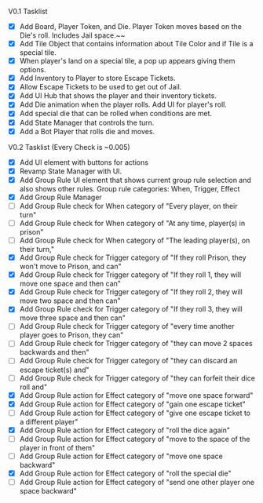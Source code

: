 V0.1 Tasklist
- [x] Add Board, Player Token, and Die. Player Token moves based on the Die's roll. Includes Jail space.~~
- [x] Add Tile Object that contains information about Tile Color and if Tile is a special tile. 
- [x] When player's land on a special tile, a pop up appears giving them options.
- [x] Add Inventory to Player to store Escape Tickets. 
- [x] Allow Escape Tickets to be used to get out of Jail.
- [x] Add UI Hub that shows the player and their inventory tickets.
- [x] Add Die animation when the player rolls. Add UI for player's roll.
- [x] Add special die that can be rolled when conditions are met.
- [x] Add State Manager that controls the turn.
- [x] Add a Bot Player that rolls die and moves.

V0.2 Tasklist (Every Check is ~0.005)
- [x] Add UI element with buttons for actions
- [x] Revamp State Manager with UI.
- [x] Add Group Rule UI element that shows current group rule selection and also shows other rules. Group rule categories: When, Trigger, Effect
- [x] Add Group Rule Manager
- [ ] Add Group Rule check for When category of "Every player, on their turn"
- [ ] Add Group Rule check for When category of "At any time, player(s) in prison"
- [ ] Add Group Rule check for When category of "The leading player(s), on their turn,"
- [x] Add Group Rule check for Trigger category of "If they roll Prison, they won't move to Prison, and can"
- [x] Add Group Rule check for Trigger category of "If they roll 1, they will move one space and then can"
- [x] Add Group Rule check for Trigger category of "If they roll 2, they will move two space and then can"
- [x] Add Group Rule check for Trigger category of "If they roll 3, they will move three space and then can"
- [ ] Add Group Rule check for Trigger category of "every time another player goes to Prison, they can"
- [ ] Add Group Rule check for Trigger category of "they can move 2 spaces backwards and then"
- [ ] Add Group Rule check for Trigger category of "they can discard an escape ticket(s) and"
- [ ] Add Group Rule check for Trigger category of "they can forfeit their dice roll and"
- [x] Add Group Rule action for Effect category of "move one space forward"
- [x] Add Group Rule action for Effect category of "gain one escape ticket"
- [ ] Add Group Rule action for Effect category of "give one escape ticket to a different player"
- [x] Add Group Rule action for Effect category of "roll the dice again"
- [ ] Add Group Rule action for Effect category of "move to the space of the player in front of them"
- [ ] Add Group Rule action for Effect category of "move one space backward"
- [x] Add Group Rule action for Effect category of "roll the special die"
- [ ] Add Group Rule action for Effect category of "send one other player one space backward"
